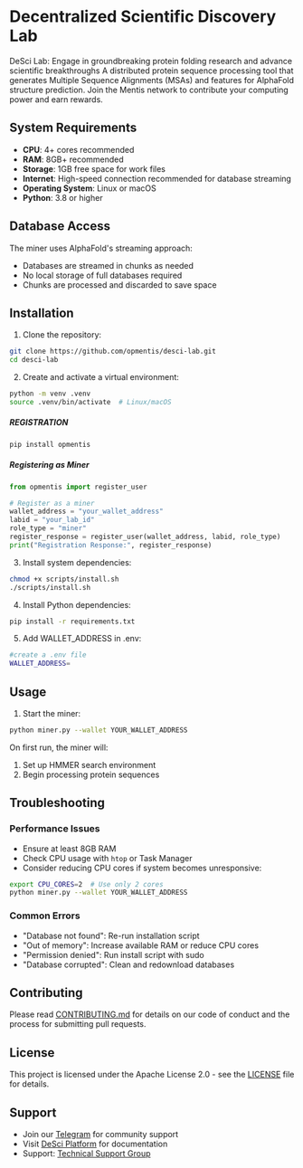 # Decentralized Scientific Discovery Lab
DeSci Lab: Engage in groundbreaking protein folding research and advance scientific breakthroughs
A distributed protein sequence processing tool that generates Multiple Sequence Alignments (MSAs) and features for AlphaFold structure prediction. Join the Mentis network to contribute your computing power and earn rewards.

## System Requirements

- **CPU**: 4+ cores recommended
- **RAM**: 8GB+ recommended
- **Storage**: 1GB free space for work files
- **Internet**: High-speed connection recommended for database streaming
- **Operating System**: Linux or macOS
- **Python**: 3.8 or higher

## Database Access

The miner uses AlphaFold's streaming approach:
- Databases are streamed in chunks as needed
- No local storage of full databases required
- Chunks are processed and discarded to save space

## Installation

1. Clone the repository:

```bash
git clone https://github.com/opmentis/desci-lab.git
cd desci-lab
```

2. Create and activate a virtual environment:

```bash
python -m venv .venv
source .venv/bin/activate  # Linux/macOS
```
##### REGISTRATION

```bash
pip install opmentis
```

##### Registering as Miner
```python
from opmentis import register_user

# Register as a miner
wallet_address = "your_wallet_address"
labid = "your_lab_id"
role_type = "miner"
register_response = register_user(wallet_address, labid, role_type)
print("Registration Response:", register_response)
```

3. Install system dependencies:

```bash
chmod +x scripts/install.sh
./scripts/install.sh
```

4. Install Python dependencies:

```bash
pip install -r requirements.txt
```

5. Add WALLET_ADDRESS in .env:

```bash
#create a .env file
WALLET_ADDRESS=
```

## Usage

1. Start the miner:

```bash
python miner.py --wallet YOUR_WALLET_ADDRESS
```

On first run, the miner will:
1. Set up HMMER search environment
2. Begin processing protein sequences

## Troubleshooting

### Performance Issues
- Ensure at least 8GB RAM
- Check CPU usage with `htop` or Task Manager
- Consider reducing CPU cores if system becomes unresponsive:

```bash
export CPU_CORES=2  # Use only 2 cores
python miner.py --wallet YOUR_WALLET_ADDRESS
```

### Common Errors
- "Database not found": Re-run installation script
- "Out of memory": Increase available RAM or reduce CPU cores
- "Permission denied": Run install script with sudo
- "Database corrupted": Clean and redownload databases

## Contributing

Please read [CONTRIBUTING.md](CONTRIBUTING.md) for details on our code of conduct and the process for submitting pull requests.

## License

This project is licensed under the Apache License 2.0 - see the [LICENSE](LICENSE) file for details.

## Support

- Join our [Telegram](https://t.me/opmentisai) for community support
- Visit [DeSci Platform](https://desci.opmentis.xyz) for documentation
- Support: [Technical Support Group](https://t.me/Opmentissupport)
